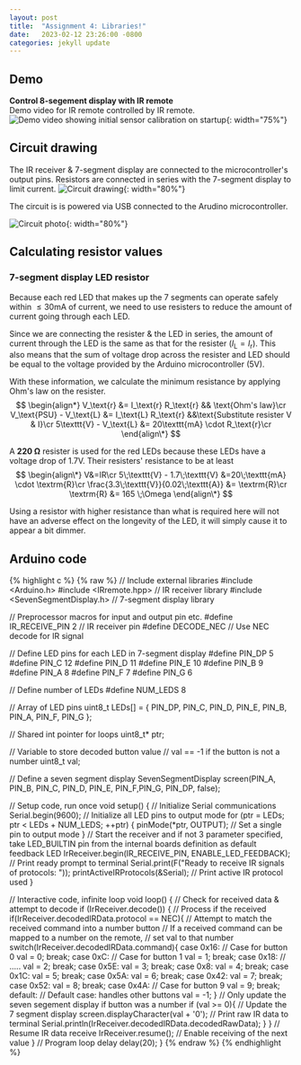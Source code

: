 ```yaml
---
layout: post
title:  "Assignment 4: Libraries!"
date:   2023-02-12 23:26:00 -0800
categories: jekyll update
---
```


## Demo
**Control 8-segement display with IR remote**  
Demo video for IR remote controlled by IR remote.
![Demo video showing initial sensor calibration on startup]({{site.baseurl}}/assets/hw4_demo.gif){: width="75%"}

## Circuit drawing
The IR receiver & 7-segment display are connected to the microcontroller's output pins. Resistors are connected in series with the 7-segment display to limit current.
![Circuit drawing]({{site.baseurl}}/assets/hw4_circuit.png){: width="80%"}

The circuit is is powered via USB connected to the Arudino microcontroller.

![Circuit photo]({{site.baseurl}}/assets/hw4_circuit_photo.png){: width="80%"}


## Calculating resistor values

### 7-segment display LED resistor

Because each red LED that makes up the 7 segments can operate safely within $\leq 30 \text{mA}$ of current, we need to use resisters to reduce the amount of current going through each LED.

Since we are connecting the resister & the LED in series, the amount of current through the LED is the same as that for the resister ($I_\text{L} = I_\text{r}$). This also means that the sum of voltage drop across the resister and LED should be equal to the voltage provided by the Arduino microcontroller (5V).

With these information, we calculate the minimum resistance by applying Ohm's law on the resister.
$$
\begin{align*}
  V_\text{r} &= I_\text{r} R_\text{r} && \text{Ohm's law}\cr
  V_\text{PSU} - V_\text{L} &= I_\text{L} R_\text{r} &&\text{Substitute resister V & I}\cr
  5\texttt{V} - V_\text{L} &= 20\texttt{mA} \cdot R_\text{r}\cr
\end{align\*}
$$

A **220 Ω** resister is used for the red LEDs because these LEDs have a voltage drop of 1.7V. Their resisters' resistance to be at least
$$
\begin{align\*}
  V&=IR\cr
  5\;\texttt{V} - 1.7\;\texttt{V} &=20\;\texttt{mA} \cdot \textrm{R}\cr
  \frac{3.3\;\texttt{V}}{0.02\;\texttt{A}} &= \textrm{R}\cr
  \textrm{R} &= 165 \;\Omega
\end{align\*}
$$

Using a resistor with higher resistance than what is required here will not have an adverse effect on the longevity of the LED, it will simply cause it to appear a bit dimmer.


## Arduino code
{% highlight c %}
{% raw %}
// Include external libraries
#include <Arduino.h>
#include <IRremote.hpp>   // IR receiver library
#include <SevenSegmentDisplay.h>  // 7-segment display library

// Preprocessor macros for input and output pin etc.
#define IR_RECEIVE_PIN 2  // IR receiver pin
#define DECODE_NEC        // Use NEC decode for IR signal

// Define LED pins for each LED in 7-segment display
#define PIN_DP 5
#define PIN_C 12
#define PIN_D 11
#define PIN_E 10
#define PIN_B 9
#define PIN_A 8
#define PIN_F 7
#define PIN_G 6

// Define number of LEDs
#define NUM_LEDS 8

// Array of LED pins
uint8_t LEDs[] = { PIN_DP, PIN_C, PIN_D, PIN_E, PIN_B, PIN_A, PIN_F, PIN_G };

// Shared int pointer for loops
uint8_t* ptr;

// Variable to store decoded button value
// val == -1 if the button is not a number
uint8_t val;

// Define a seven segment display
SevenSegmentDisplay screen(PIN_A, PIN_B, PIN_C, PIN_D, PIN_E, PIN_F,PIN_G, PIN_DP, false);

// Setup code, run once
void setup() {
  // Initialize Serial communications
  Serial.begin(9600);
  // Initialize all LED pins to output mode
  for (ptr = LEDs; ptr < LEDs + NUM_LEDS; ++ptr) {
    pinMode(*ptr, OUTPUT);  // Set a single pin to output mode
  }
  // Start the receiver and if not 3 parameter specified, take LED_BUILTIN pin from the internal boards definition as default feedback LED
  IrReceiver.begin(IR_RECEIVE_PIN, ENABLE_LED_FEEDBACK);
  // Print ready prompt to terminal
  Serial.print(F("Ready to receive IR signals of protocols: "));
  printActiveIRProtocols(&Serial);    // Print active IR protocol used
}


// Interactive code, infinite loop
void loop() {
  // Check for received data & attempt to decode
  if (IrReceiver.decode()) {
    // Process if the received 
    if(IrReceiver.decodedIRData.protocol == NEC){
      // Attempt to match the received command into a number button
      // If a received command can be mapped to a number on the remote,
      // set val to that number
      switch(IrReceiver.decodedIRData.command){
        case 0x16:  // Case for button 0
          val = 0;
          break;
        case 0xC:   // Case for button 1
          val = 1;
          break;
        case 0x18:  // .....
          val = 2;
          break;
        case 0x5E:
          val = 3;
          break;
        case 0x8:
          val = 4;
          break;
        case 0x1C:
          val = 5;
          break;
        case 0x5A:
          val = 6;
          break;
        case 0x42:
          val = 7;
          break;
        case 0x52:
          val = 8;
          break;
        case 0x4A:  // Case for button 9
          val = 9;
          break;
        default:  // Default case: handles other buttons
          val = -1;
      }
      // Only update the seven segement display if button was a number
      if (val >= 0){
        // Update the 7 segment display
        screen.displayCharacter(val + '0');
        // Print raw IR data to terminal
        Serial.println(IrReceiver.decodedIRData.decodedRawData);
      }
    }
    // Resume IR data receive
    IrReceiver.resume(); // Enable receiving of the next value
  }
  // Program loop delay
  delay(20);
}
{% endraw %}
{% endhighlight %}